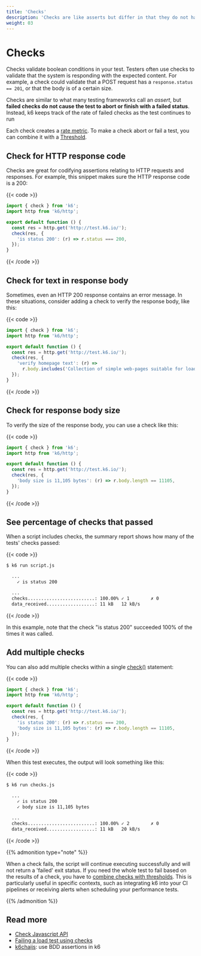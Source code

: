 ```yaml
---
title: 'Checks'
description: 'Checks are like asserts but differ in that they do not halt the execution, instead, they just store the result of the check, pass or fail, and let the script execution continue.'
weight: 03
---
```


# Checks

Checks validate boolean conditions in your test.
Testers often use checks to validate that the system is responding with the expected content.
For example, a check could validate that a POST request has a `response.status == 201`, or that the body is of a certain size.

Checks are similar to what many testing frameworks call an _assert_, but **failed checks do not cause the test to abort or finish with a failed status**.
Instead, k6 keeps track of the rate of failed checks as the test continues to run

Each check creates a [rate metric](https://grafana.com/docs/k6/<K6_VERSION>/using-k6/metrics).
To make a check abort or fail a test, you can combine it with a [Threshold](https://grafana.com/docs/k6/<K6_VERSION>/using-k6/thresholds).

## Check for HTTP response code

Checks are great for codifying assertions relating to HTTP requests and responses.
For example, this snippet makes sure the HTTP response code is a 200:

{{< code >}}

```javascript
import { check } from 'k6';
import http from 'k6/http';

export default function () {
  const res = http.get('http://test.k6.io/');
  check(res, {
    'is status 200': (r) => r.status === 200,
  });
}
```

{{< /code >}}

## Check for text in response body

Sometimes, even an HTTP 200 response contains an error message.
In these situations, consider adding a check to verify the response body, like this:

{{< code >}}

```javascript
import { check } from 'k6';
import http from 'k6/http';

export default function () {
  const res = http.get('http://test.k6.io/');
  check(res, {
    'verify homepage text': (r) =>
      r.body.includes('Collection of simple web-pages suitable for load testing'),
  });
}
```

{{< /code >}}

## Check for response body size

To verify the size of the response body, you can use a check like this:

{{< code >}}

```javascript
import { check } from 'k6';
import http from 'k6/http';

export default function () {
  const res = http.get('http://test.k6.io/');
  check(res, {
    'body size is 11,105 bytes': (r) => r.body.length == 11105,
  });
}
```

{{< /code >}}

## See percentage of checks that passed

When a script includes checks, the summary report shows how many of the tests' checks passed:

{{< code >}}

```bash
$ k6 run script.js

  ...
    ✓ is status 200

  ...
  checks.........................: 100.00% ✓ 1        ✗ 0
  data_received..................: 11 kB   12 kB/s
```

{{< /code >}}

In this example, note that the check "is status 200" succeeded 100% of the times it was called.

## Add multiple checks

You can also add multiple checks within a single [check()](https://grafana.com/docs/k6/<K6_VERSION>/javascript-api/k6/check) statement:

{{< code >}}

```javascript
import { check } from 'k6';
import http from 'k6/http';

export default function () {
  const res = http.get('http://test.k6.io/');
  check(res, {
    'is status 200': (r) => r.status === 200,
    'body size is 11,105 bytes': (r) => r.body.length == 11105,
  });
}
```

{{< /code >}}

When this test executes, the output will look something like this:

{{< code >}}

```bash
$ k6 run checks.js

  ...
    ✓ is status 200
    ✓ body size is 11,105 bytes

  ...
  checks.........................: 100.00% ✓ 2        ✗ 0
  data_received..................: 11 kB   20 kB/s
```

{{< /code >}}

{{% admonition type="note" %}}

When a check fails, the script will continue executing successfully and will not return a 'failed' exit status.
If you need the whole test to fail based on the results of a check, you have to [combine checks with thresholds](https://grafana.com/docs/k6/<K6_VERSION>/using-k6/thresholds#fail-a-load-test-using-checks).
This is particularly useful in specific contexts, such as integrating k6 into your CI pipelines or receiving alerts when scheduling your performance tests.

{{% /admonition %}}

## Read more

- [Check Javascript API](https://grafana.com/docs/k6/<K6_VERSION>/javascript-api/k6/check)
- [Failing a load test using checks](https://grafana.com/docs/k6/<K6_VERSION>/using-k6/thresholds#fail-a-load-test-using-checks)
- [k6chaijs](https://grafana.com/docs/k6/<K6_VERSION>/javascript-api/jslib/k6chaijs): use BDD assertions in k6
